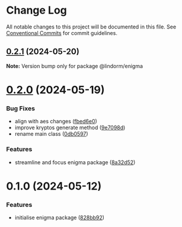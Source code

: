 # Change Log

All notable changes to this project will be documented in this file.
See [Conventional Commits](https://conventionalcommits.org) for commit guidelines.

## [0.2.1](https://github.com/lindorm-io/monorepo/compare/@lindorm/enigma@0.2.0...@lindorm/enigma@0.2.1) (2024-05-20)

**Note:** Version bump only for package @lindorm/enigma

# [0.2.0](https://github.com/lindorm-io/monorepo/compare/@lindorm/enigma@0.1.0...@lindorm/enigma@0.2.0) (2024-05-19)

### Bug Fixes

- align with aes changes ([fbed6e0](https://github.com/lindorm-io/monorepo/commit/fbed6e05e334ada373a443c2b9c09224771d86bf))
- improve kryptos generate method ([9e7098d](https://github.com/lindorm-io/monorepo/commit/9e7098d4b219b11140e28e554ffd573204772249))
- rename main class ([0db0597](https://github.com/lindorm-io/monorepo/commit/0db0597e9b822b350f8b8c4d8295d85d60ff0fa1))

### Features

- streamline and focus enigma package ([8a32d52](https://github.com/lindorm-io/monorepo/commit/8a32d5293f03497f0e53e731195721e85364580d))

# 0.1.0 (2024-05-12)

### Features

- initialise enigma package ([828bb92](https://github.com/lindorm-io/monorepo/commit/828bb9280cd4737509a08632d5e332f05d8d6e9b))
